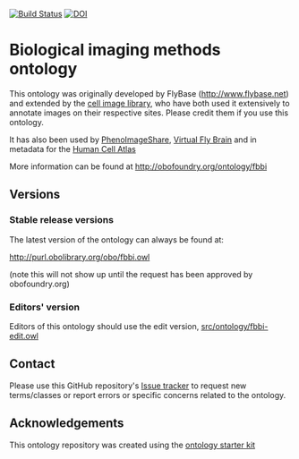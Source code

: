 [![Build Status](https://travis-ci.org/Imaging-semantics/fbbi.svg?branch=master)](https://travis-ci.org/Imaging-semantics/fbbi)
[![DOI](https://zenodo.org/badge/13996/Imaging-semantics/fbbi.svg)](https://zenodo.org/badge/latestdoi/13996/Imaging-semantics/fbbi)

# Biological imaging methods ontology

This ontology was originally developed by FlyBase (http://www.flybase.net) and extended by the [cell image library](http://www.cellimagelibrary.org/), who have both used it extensively to annotate images on their respective sites.  Please credit them if you use this ontology.

It has also been used by [PhenoImageShare](https://github.com/PhenoImageShare), [Virtual Fly Brain](https://github.com/VirtualFlyBrain) and in metadata for the [Human Cell Atlas](https://github.com/human_cell_atlas)

More information can be found at http://obofoundry.org/ontology/fbbi

## Versions

### Stable release versions

The latest version of the ontology can always be found at:

http://purl.obolibrary.org/obo/fbbi.owl 

(note this will not show up until the request has been approved by obofoundry.org)

### Editors' version

Editors of this ontology should use the edit version, [src/ontology/fbbi-edit.owl](src/ontology/fbbi-edit.owl)

## Contact

Please use this GitHub repository's [Issue tracker](https://github.com/Imaging-semantics/fbbi/issues) to request new terms/classes or report errors or specific concerns related to the ontology.

## Acknowledgements

This ontology repository was created using the [ontology starter kit](https://github.com/INCATools/ontology-starter-kit)
